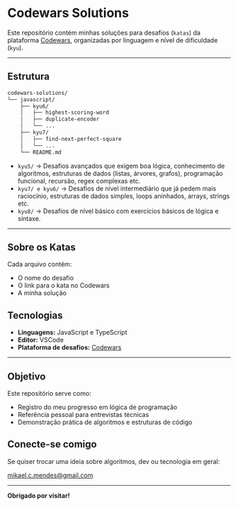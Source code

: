 # Codewars Solutions

Este repositório contém minhas soluções para desafios (`katas`) da plataforma [Codewars](https://www.codewars.com/), organizadas por linguagem e nível de dificuldade (`kyu`).

---

## Estrutura

```bash
codewars-solutions/
└── javascript/
    ├── kyu6/
    │   ├── highest-scoring-word
    │   ├── duplicate-encoder
    │   └── ...
    ├── kyu7/
    │   ├── find-next-perfect-square
    │   └── ...
    └── README.md
```
- `kyu5/` → Desafios avançados que exigem boa lógica, conhecimento de algoritmos, estruturas de dados (listas, árvores, grafos), programação funcional, recursão, regex complexas etc.
- `kyu7/ e kyu6/` → Desafios de nível intermediário que já pedem mais raciocínio, estruturas de dados simples, loops aninhados, arrays, strings etc.
- `kyu8/` → Desafios de nível básico com exercícios básicos de lógica e sintaxe.

---

## Sobre os Katas

Cada arquivo contém:

-  O nome do desafio
-  O link para o kata no Codewars
-  A minha solução

## Tecnologias

- **Linguagens:** JavaScript e TypeScript
- **Editor:** VSCode
- **Plataforma de desafios:** [Codewars](https://www.codewars.com)

---

## Objetivo

Este repositório serve como:

- Registro do meu progresso em lógica de programação
- Referência pessoal para entrevistas técnicas
- Demonstração prática de algoritmos e estruturas de código

## Conecte-se comigo

Se quiser trocar uma ideia sobre algoritmos, dev ou tecnologia em geral:

mikael.c.mendes@gmail.com

---

**Obrigado por visitar!** 
